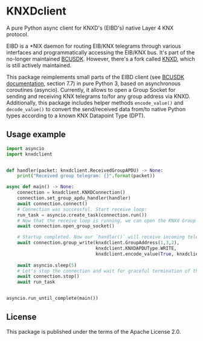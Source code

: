 # KNXDclient

A pure Python async client for KNXD's (EIBD's) native Layer 4 KNX protocol.

EIBD is a *NIX daemon for routing EIB/KNX telegrams through various interfaces and programmatically accessing the EIB/KNX bus.
It's part of the no-longer maintained [BCUSDK](https://www.auto.tuwien.ac.at/~mkoegler/index.php/bcusdk).
However, there's a fork called [KNXD](https://github.com/knxd/knxd), which is still actively maintained. 

This package reimplements small parts of the EIBD client (see [BCUSDK documentation](https://web.archive.org/web/20160418110523/https://www.auto.tuwien.ac.at/~mkoegler/eib/sdkdoc-0.0.5.pdf>), section 7.7)
in pure Python 3, based on asynchronous coroutines (asyncio).
Currently, it allows to open a Group Socket for sending and receiving KNX telegrams to/for any group address via KNXD.
Additionally, this package includes helper methods `encode_value()` and `decode_value()` to convert the send/received data from/to native Python types according to a known KNX Datapoint Type (DPT).


## Usage example

```python
import asyncio
import knxdclient


def handler(packet: knxdclient.ReceivedGroupAPDU) -> None:
    print("Received group telegram: {}".format(packet))

async def main() -> None:
    connection = knxdclient.KNXDConnection()
    connection.set_group_apdu_handler(handler)
    await connection.connect()
    # Connection was successful. Start receive loop:
    run_task = asyncio.create_task(connection.run())
    # Now that the receive loop is running, we can open the KNXd Group Socket:
    await connection.open_group_socket()

    # Startup completed. Now our `handler()` will receive incoming telegrams and we can send some:
    await connection.group_write(knxdclient.GroupAddress(1,3,2),
                                 knxdclient.KNXDAPDUType.WRITE,
                                 knxdclient.encode_value(True, knxdclient.KNXDPT.BOOLEAN))
    
    await asyncio.sleep(5)
    # Let's stop the connection and wait for graceful termination of the receive loop:
    await connection.stop()
    await run_task


asyncio.run_until_complete(main())
```

## License

This package is published under the terms of the Apache License 2.0.
